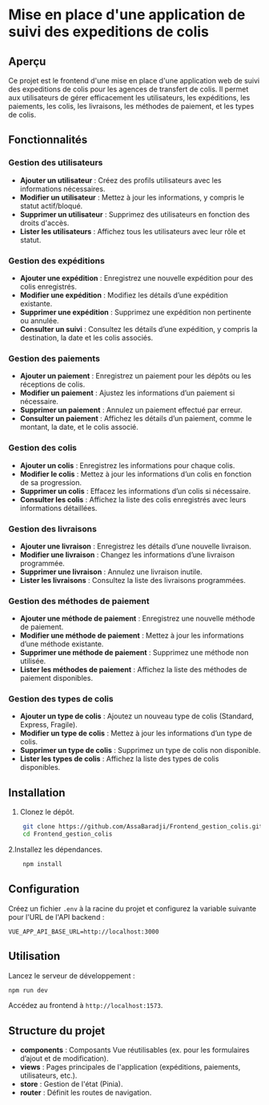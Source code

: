 
# Mise en place d'une application de suivi des expeditions de colis

## Aperçu

Ce projet est le frontend d'une mise en place d'une application web de suivi des expeditions de colis pour les agences de transfert de colis. Il permet aux utilisateurs de gérer efficacement les utilisateurs, les expéditions, les paiements, les colis, les livraisons, les méthodes de paiement, et les types de colis.

## Fonctionnalités

### Gestion des utilisateurs

- **Ajouter un utilisateur** : Créez des profils utilisateurs avec les informations nécessaires.
- **Modifier un utilisateur** : Mettez à jour les informations, y compris le statut actif/bloqué.
- **Supprimer un utilisateur** : Supprimez des utilisateurs en fonction des droits d'accès.
- **Lister les utilisateurs** : Affichez tous les utilisateurs avec leur rôle et statut.

### Gestion des expéditions

- **Ajouter une expédition** : Enregistrez une nouvelle expédition pour des colis enregistrés.
- **Modifier une expédition** : Modifiez les détails d’une expédition existante.
- **Supprimer une expédition** : Supprimez une expédition non pertinente ou annulée.
- **Consulter un suivi** : Consultez les détails d’une expédition, y compris la destination, la date et les colis associés.

### Gestion des paiements

- **Ajouter un paiement** : Enregistrez un paiement pour les dépôts ou les réceptions de colis.
- **Modifier un paiement** : Ajustez les informations d’un paiement si nécessaire.
- **Supprimer un paiement** : Annulez un paiement effectué par erreur.
- **Consulter un paiement** : Affichez les détails d’un paiement, comme le montant, la date, et le colis associé.

### Gestion des colis

- **Ajouter un colis** : Enregistrez les informations pour chaque colis.
- **Modifier le colis** : Mettez à jour les informations d’un colis en fonction de sa progression.
- **Supprimer un colis** : Effacez les informations d’un colis si nécessaire.
- **Consulter les colis** : Affichez la liste des colis enregistrés avec leurs informations détaillées.

### Gestion des livraisons

- **Ajouter une livraison** : Enregistrez les détails d’une nouvelle livraison.
- **Modifier une livraison** : Changez les informations d’une livraison programmée.
- **Supprimer une livraison** : Annulez une livraison inutile.
- **Lister les livraisons** : Consultez la liste des livraisons programmées.

### Gestion des méthodes de paiement

- **Ajouter une méthode de paiement** : Enregistrez une nouvelle méthode de paiement.
- **Modifier une méthode de paiement** : Mettez à jour les informations d’une méthode existante.
- **Supprimer une méthode de paiement** : Supprimez une méthode non utilisée.
- **Lister les méthodes de paiement** : Affichez la liste des méthodes de paiement disponibles.

### Gestion des types de colis

- **Ajouter un type de colis** : Ajoutez un nouveau type de colis (Standard, Express, Fragile).
- **Modifier un type de colis** : Mettez à jour les informations d’un type de colis.
- **Supprimer un type de colis** : Supprimez un type de colis non disponible.
- **Lister les types de colis** : Affichez la liste des types de colis disponibles.

## Installation

1. Clonez le dépôt.

```bash
    git clone https://github.com/AssaBaradji/Frontend_gestion_colis.git
    cd Frontend_gestion_colis
```

2.Installez les dépendances.

```bash
    npm install
```

## Configuration

Créez un fichier `.env` à la racine du projet et configurez la variable suivante pour l'URL de l'API backend :

```plaintext
VUE_APP_API_BASE_URL=http://localhost:3000
```

## Utilisation

Lancez le serveur de développement :

```bash
npm run dev
```

Accédez au frontend à `http://localhost:1573`.

## Structure du projet

- **components** : Composants Vue réutilisables (ex. pour les formulaires d’ajout et de modification).
- **views** : Pages principales de l'application (expéditions, paiements, utilisateurs, etc.).
- **store** : Gestion de l'état (Pinia).
- **router** : Définit les routes de navigation.
